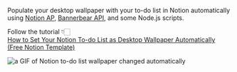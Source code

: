 Populate your desktop wallpaper with your to-do list in Notion automatically using [Notion AP](https://github.com/makenotion/notion-sdk-js), [Bannerbear API](https://github.com/yongfook/bannerbear-node), and some Node.js scripts.

Follow the tutorial 👇🏻 <br/>
[How to Set Your Notion To-do List as Desktop Wallpaper Automatically (Free Notion Template)](https://www.bannerbear.com/blog/how-to-set-your-notion-to-do-list-as-desktop-wallpaper-automatically-free-notion-template)

![a GIF of Notion to-do list wallpaper changed automatically](demo.gif)
